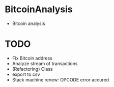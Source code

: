 # BitcoinAnalysis
- Bitcoin analysis

# TODO
- Fix Bitcoin address
- Analyze stream of transactions
- (Refactoring) Class
- export to csv
- Stack machine renew: OPCODE error accured
